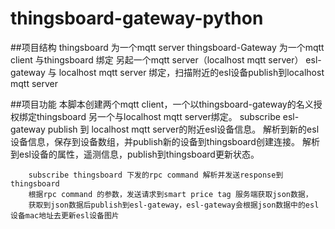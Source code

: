 # thingsboard-gateway-python

##项目结构
    thingsboard 为一个mqtt server
    thingsboard-Gateway 为一个mqtt client 与thingsboard 绑定
    另起一个mqtt server（localhost mqtt server）
    esl-gateway 与 localhost mqtt server 绑定，扫描附近的esl设备publish到localhost mqtt server
    
##项目功能
        本脚本创建两个mqtt client，一个以thingsboard-gateway的名义授权绑定thingsboard
    另一个与localhost mqtt server绑定。
        subscribe esl-gateway publish 到 localhost mqtt server的附近esl设备信息。
        解析到新的esl设备信息，保存到设备数组，并publish新的设备到thingsboard创建连接。
        解析到esl设备的属性，遥测信息，publish到thingsboard更新状态。
        
        subscribe thingsboard 下发的rpc command 解析并发送response到thingsboard
        根据rpc command 的参数，发送请求到smart price tag 服务端获取json数据，
        获取到json数据后publish到esl-gateway，esl-gateway会根据json数据中的esl设备mac地址去更新esl设备图片
        